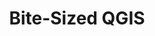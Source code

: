 ---
title: Bite-Sized QGIS
img: /img/site/what-ive-done/bite-sized-qgis.webp
img-alt: Bite-Sized QGIS
name: Bite-Sized QGIS
about: Short, focused, and hands-on online courses designed to teach QGIS in bite-sized proportions. By having short and focused courses, we’re trying to ensure that participants don’t get overwhelmed while giving them freedom to choose to learn only what they want and pay only for what they need. Some people don’t need to learn everything about QGIS and are only interested in specific use cases and that’s entirely alright.<br>Sign up or learn more <a href="https://bnhr.xyz/training/events/bite-sized-qgis.html">here</a>.
---